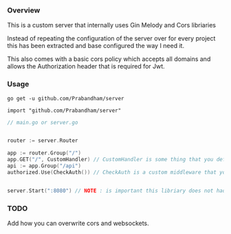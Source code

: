 ### Overview
This is a custom server that internally uses Gin Melody and Cors libriaries


Instead of repeating the configuration of the server over for every project
this has been extracted and base configured the way I need it.

This also comes with a basic cors policy which accepts all domains
and allows the Authorization header that is required for Jwt.



### Usage

`go get -u github.com/Prabandham/server`

`import "github.com/Prabandham/server"`

```go
// main.go or server.go


router := server.Router

app := router.Group("/")
app.GET("/", CustomHandler) // CustomHandler is some thing that you define.
api := app.Group("/api")
authorized.Use(CheckAuth()) // CheckAuth is a custom middleware that you define.


server.Start(":8080") // NOTE : is important this libriary does not hadle it for you.
```

### TODO

Add how you can overwrite cors and websockets.



